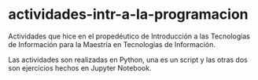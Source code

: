 # actividades-intr-a-la-programacion
Actividades que hice en el propedéutico de Introducción a las Tecnologías de Información para la Maestría en Tecnologías de Información.

Las actividades son realizadas en Python, una es un script y las otras dos son ejercicios hechos en Jupyter Notebook.
